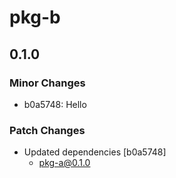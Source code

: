 # pkg-b

## 0.1.0
### Minor Changes

- b0a5748: Hello

### Patch Changes

- Updated dependencies [b0a5748]
  - pkg-a@0.1.0
